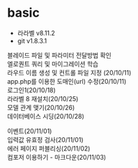 # basic
- 라라벨 v8.11.2  
- git v1.8.3.1  
  
블레이드 파일 및 파라미터 전달방법 확인  
엘로퀀트 쿼리 및 마이그레이션 학습  
라우드 이름 생성 및 컨트롤 파일 지정 (20/10/11)  
app.php를 이용한 도매인(url) 수정(20/10/11)  
로그인1(20/10/18)  
라라벨 8 재설치(20/10/25)  
모델 관계 맺기(20/10/26)  
데이터베이스 시딩(20/10/28)    

이벤트(20/11/01)  
입력값 유효정 검사(20/11/01)  
에러 페이지 퍼블리싱(20/11/02)  
컴포저 이용하기 - 마크다운(20/11/03)  